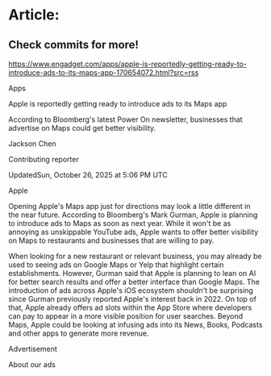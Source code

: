 # Article:

## Check commits for more!
https://www.engadget.com/apps/apple-is-reportedly-getting-ready-to-introduce-ads-to-its-maps-app-170654072.html?src=rss

Apps

Apple is reportedly getting ready to introduce ads to its Maps app

According to Bloomberg's latest Power On newsletter, businesses that advertise on Maps could get better visibility.

Jackson Chen

Contributing reporter

UpdatedSun, October 26, 2025 at 5:06 PM UTC

Apple

Opening Apple's Maps app just for directions may look a little different in the near future. According to Bloomberg's Mark Gurman, Apple is planning to introduce ads to Maps as soon as next year. While it won't be as annoying as unskippable YouTube ads, Apple wants to offer better visibility on Maps to restaurants and businesses that are willing to pay.

When looking for a new restaurant or relevant business, you may already be used to seeing ads on Google Maps or Yelp that highlight certain establishments. However, Gurman said that Apple is planning to lean on AI for better search results and offer a better interface than Google Maps. The introduction of ads across Apple's iOS ecosystem shouldn't be surprising since Gurman previously reported Apple's interest back in 2022. On top of that, Apple already offers ad slots within the App Store where developers can pay to appear in a more visible position for user searches. Beyond Maps, Apple could be looking at infusing ads into its News, Books, Podcasts and other apps to generate more revenue.

Advertisement

About our ads